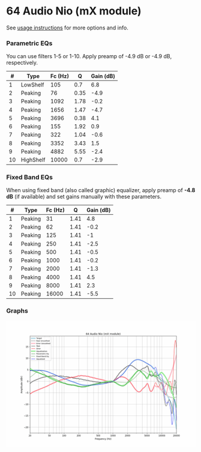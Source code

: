 # 64 Audio Nio (mX module)
See [usage instructions](https://github.com/jaakkopasanen/AutoEq#usage) for more options and info.

### Parametric EQs
You can use filters 1-5 or 1-10. Apply preamp of -4.9 dB or -4.9 dB, respectively.

|   # | Type      |   Fc (Hz) |    Q |   Gain (dB) |
|-----|-----------|-----------|------|-------------|
|   1 | LowShelf  |       105 | 0.7  |         6.8 |
|   2 | Peaking   |        76 | 0.35 |        -4.9 |
|   3 | Peaking   |      1092 | 1.78 |        -0.2 |
|   4 | Peaking   |      1656 | 1.47 |        -4.7 |
|   5 | Peaking   |      3696 | 0.38 |         4.1 |
|   6 | Peaking   |       155 | 1.92 |         0.9 |
|   7 | Peaking   |       322 | 1.04 |        -0.6 |
|   8 | Peaking   |      3352 | 3.43 |         1.5 |
|   9 | Peaking   |      4882 | 5.55 |        -2.4 |
|  10 | HighShelf |     10000 | 0.7  |        -2.9 |

### Fixed Band EQs
When using fixed band (also called graphic) equalizer, apply preamp of **-4.8 dB** (if available) and set gains manually with these parameters.

|   # | Type    |   Fc (Hz) |    Q |   Gain (dB) |
|-----|---------|-----------|------|-------------|
|   1 | Peaking |        31 | 1.41 |         4.8 |
|   2 | Peaking |        62 | 1.41 |        -0.2 |
|   3 | Peaking |       125 | 1.41 |        -1   |
|   4 | Peaking |       250 | 1.41 |        -2.5 |
|   5 | Peaking |       500 | 1.41 |        -0.5 |
|   6 | Peaking |      1000 | 1.41 |        -0.2 |
|   7 | Peaking |      2000 | 1.41 |        -1.3 |
|   8 | Peaking |      4000 | 1.41 |         4.5 |
|   9 | Peaking |      8000 | 1.41 |         2.3 |
|  10 | Peaking |     16000 | 1.41 |        -5.5 |

### Graphs
![](./64%20Audio%20Nio%20(mX%20module).png)
